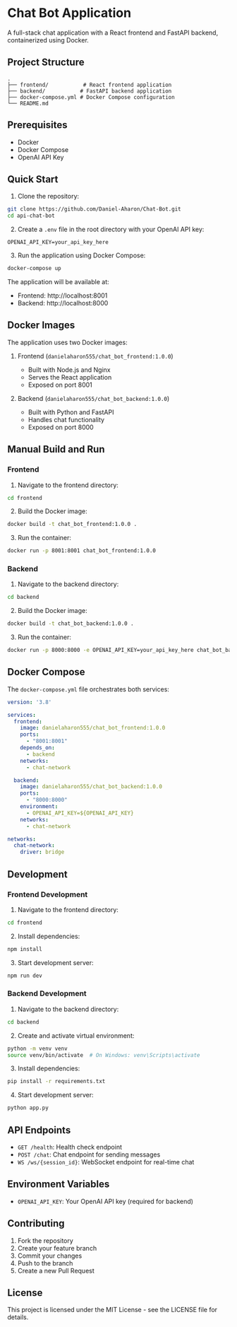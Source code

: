 # Chat Bot Application

A full-stack chat application with a React frontend and FastAPI backend, containerized using Docker.

## Project Structure

```
.
├── frontend/           # React frontend application
├── backend/           # FastAPI backend application
├── docker-compose.yml # Docker Compose configuration
└── README.md
```

## Prerequisites

- Docker
- Docker Compose
- OpenAI API Key

## Quick Start

1. Clone the repository:
```bash
git clone https://github.com/Daniel-Aharon/Chat-Bot.git
cd api-chat-bot
```

2. Create a `.env` file in the root directory with your OpenAI API key:
```
OPENAI_API_KEY=your_api_key_here
```

3. Run the application using Docker Compose:
```bash
docker-compose up
```

The application will be available at:
- Frontend: http://localhost:8001
- Backend: http://localhost:8000

## Docker Images

The application uses two Docker images:

1. Frontend (`danielaharon555/chat_bot_frontend:1.0.0`)
   - Built with Node.js and Nginx
   - Serves the React application
   - Exposed on port 8001

2. Backend (`danielaharon555/chat_bot_backend:1.0.0`)
   - Built with Python and FastAPI
   - Handles chat functionality
   - Exposed on port 8000

## Manual Build and Run

### Frontend

1. Navigate to the frontend directory:
```bash
cd frontend
```

2. Build the Docker image:
```bash
docker build -t chat_bot_frontend:1.0.0 .
```

3. Run the container:
```bash
docker run -p 8001:8001 chat_bot_frontend:1.0.0
```

### Backend

1. Navigate to the backend directory:
```bash
cd backend
```

2. Build the Docker image:
```bash
docker build -t chat_bot_backend:1.0.0 .
```

3. Run the container:
```bash
docker run -p 8000:8000 -e OPENAI_API_KEY=your_api_key_here chat_bot_backend:1.0.0
```

## Docker Compose

The `docker-compose.yml` file orchestrates both services:

```yaml
version: '3.8'

services:
  frontend:
    image: danielaharon555/chat_bot_frontend:1.0.0
    ports:
      - "8001:8001"
    depends_on:
      - backend
    networks:
      - chat-network

  backend:
    image: danielaharon555/chat_bot_backend:1.0.0
    ports:
      - "8000:8000"
    environment:
      - OPENAI_API_KEY=${OPENAI_API_KEY}
    networks:
      - chat-network

networks:
  chat-network:
    driver: bridge
```

## Development

### Frontend Development

1. Navigate to the frontend directory:
```bash
cd frontend
```

2. Install dependencies:
```bash
npm install
```

3. Start development server:
```bash
npm run dev
```

### Backend Development

1. Navigate to the backend directory:
```bash
cd backend
```

2. Create and activate virtual environment:
```bash
python -m venv venv
source venv/bin/activate  # On Windows: venv\Scripts\activate
```

3. Install dependencies:
```bash
pip install -r requirements.txt
```

4. Start development server:
```bash
python app.py
```

## API Endpoints

- `GET /health`: Health check endpoint
- `POST /chat`: Chat endpoint for sending messages
- `WS /ws/{session_id}`: WebSocket endpoint for real-time chat

## Environment Variables

- `OPENAI_API_KEY`: Your OpenAI API key (required for backend)

## Contributing

1. Fork the repository
2. Create your feature branch
3. Commit your changes
4. Push to the branch
5. Create a new Pull Request

## License

This project is licensed under the MIT License - see the LICENSE file for details. 